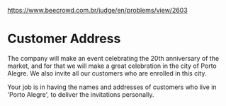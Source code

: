 https://www.beecrowd.com.br/judge/en/problems/view/2603

# Customer Address

The company will make an event celebrating the 20th anniversary of the market,
and for that we will make a great celebration in the city of Porto Alegre. We
also invite all our customers who are enrolled in this city.

Your job is in having the names and addresses of customers who live in 'Porto
Alegre', to deliver the invitations personally.
